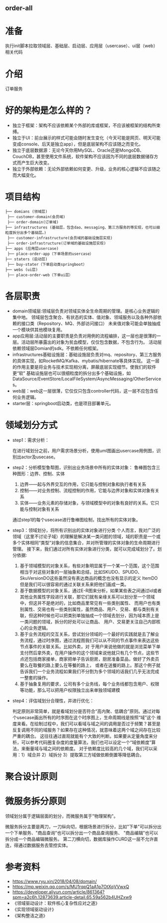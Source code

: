 order-all
------
# 准备
执行init脚本拉取领域层、基础层、启动层、应用层（usercase）、ui层（web）相关代码

# 介绍
订单服务

# 好的架构是怎么样的？
- 独立于框架：架构不应该依赖某个外部的库或框架，不应该被框架的结构所束缚。
- 独立于UI：前台展示的样式可能会随时发生变化（今天可能是网页、明天可能变成console、后天是独立app），但是底层架构不应该随之而变化。
- 独立于底层数据源：无论今天你用MySQL、Oracle还是MongoDB、CouchDB，甚至使用文件系统，软件架构不应该因为不同的底层数据储存方式而产生巨大改变。
- 独立于外部依赖：无论外部依赖如何变更、升级，业务的核心逻辑不应该随之而大幅变化。

# 项目结构
```
├── domians (领域层)
 ├── customer-domain(会员域)
 ├── order-domain(订单域)
├── infrastructures (基础层，包含dao、messaging、第三方服务的等实现，也可以细粒度拆分出多个基础层。)
 ├── customer-infrastructure(会员域的基础设施层实现)
 ├── order-infrastructure(订单域的基础设施层实现)
├── apps (应用层usercase)
 ├── place-order-app（下单场景的usercase）
├── staters (启动层)
 ├── buy-stater（下单启动类springboot）
├── webs (ui层)
 ├── place-order-web（下单ui层）
```

# 各层职责
- domain领域层:领域层负责对领域实体全生命周期的管理。是核心业务逻辑的集中地。
  领域层包含聚合、有状态的实体、值对象、领域服务以及各种外部依赖的接口类（Repository、MQ、外部访问接口）
  未来值对象可能会单独抽成一个模块供其他模块复用。
- app应用层:活动层的主要职责是负责对用例的流程编排，这一层也是很薄的一层。活动层所暴露出的对象为贫血模型，仅仅包含数据，不包含行为。
  活动层依赖领域层Domian的sdk。不依赖任何框架。
- infrastructures基础设施层：基础设施层负责对mq、repository、第三方服务的具体实现，如RocketMQ/Kafka、mybatis/hibernate等具体实现。
  这一层的作用主要是将业务与技术实现相分离，屏蔽底层实现细节。使我们的软件更“软”
  基础设施层也可以很细粒度的拆分出多个基础设施，如DataSource/EventStore/LocalFileSystem/AsyncMessaging/OtherServices。
- web层：web这一层很薄，它仅仅只包含controller代码，这一层不应包含任何业务逻辑。
- starter层：springboot启动类，也是项目部署单元。

# 领域划分方式
- step1：需求分析：

  在进行域划分之前，用户需求场景分析，使用uml图画出usercase用例图，识别出actor及usecase。
- step2：分析模型鲁帮图，识别出业务场景中所有的实体对象：
  鲁棒图包含三种图形：边界、控制、实体
  1. 边界——起与外界交互的作用，它只能与控制对象和执行者有关系
  2. 控制——对业务控制、流程控制的作用，它能与边界对象和实体对象有关系
  3. 实体——业务元素的存储对象，与领域模型中的对象有良好的关系。它只能与控制对象有关系

  通过step1的每个usecase进行鲁棒图绘制，找出所有的实体对象。
- step3：领域划分，将所有识别出的实体对象进行分类
  个人而言，我对广泛的领域（这里不讨论子域）的理解是解决某一类问题的领域，域的职责是一个或多个实体相同“类型”对象的信息集合，并对所管理的实体对象的生命周期进行管理。
  接下来，我们通过对所有实体对象进行分类，就可以完成域划分了。划分依据:
  1. 基于领域模型的对象关系，有些对象明显属于一个某一个范围，这个范围相当于对这些对象的一层抽象和总结，比如SKUDO、SPUDO、SkuVersionDO这些虽然没有表达商品的概念也没有显示的定义
     ItemDO但是我们可以很容易的通过关联关系来把他们画成一类。
  2. 基于数据模型的对象关系，通过E-R图来分析，如果某些表之间通过id或者其他业务属性字段进行关联，那它们就有亲缘关系可以划分至一个领域中，但这并不是绝对的，比如商品里常见有一些类别属性、
     而用户也有类别属性、交易也有一些类别属性，虽然商品、用户、交易、都与类别有关联，但这种时候也可以把类别单独抽成一个领域去划分，因为域本质上是一类问题的领域，拆分的好处可以让商品、
     用户、交易更关注自己内部核心的业务逻辑。
  3. 基于业务流程的交互关系，尝试划分领域的一个最好的实践就是去了解业务流程，通过时序图，通过流程图我们可以从不同的节点事件来表达这些节点事件的关联关系。比如外卖，对
     于用户来说他做的就是浏览菜单下单支付然后拿外卖，在用户操作的这个领域来说他就只有几个节点，这些节点还包括商家接单，商家把单子告诉厨房，厨房准备菜品，做好了外卖员要么在取餐的路上要么在等餐的路上，
     或者在送餐的路上。那这个例子就告诉我们一个业务流程如果我们不分割为多个领域的话我们几乎无法完成一整套的操作。
  4. 基于抽象复用的要求，公司有多个业务线，每个业务线都包含用户、权限等功能，那么可以把用户权限独立出来单独领域建模
- step4：评估域划分合理性，并进行优化：

  判定原则非常简单，就是看域划分是否符合“高内聚、低耦合”原则。通过对每个usecase画出所有的时序图在这个时序图上，生命周期线是按照“域”这个
  维度来看。在绘制过程中，我们可以看域与域之间的调用是否过于频繁？甚至是反复调用不同的域服务？如果存在这种情况，就意味着这两个域之间存在比较严重的耦合。
  这往往通过直观就能有个大致的判断。如果要从定量角度来分析，可以参考代码圈复杂度的度量算法，我们也可以设定一个“域依赖度”算法，来衡量域与域之间的依赖度。
  对于依赖度比较高的几个域，我们可以采用：1）域合并 2）域拆分 3）提取第三方域做依赖倒置等降低耦合。

# 聚合设计原则


# 微服务拆分原则
领域划分属于逻辑层面的划分，而微服务属于"物理架构"。

微服务拆分主要是两刀，一刀纵向切，根据场景进行拆分，比如"下单"可以拆分出一个下单服务、"商品查询"也可以拆分出一个商品查询服务、
"商品编辑"也可以拆分成一个商品编辑微服务。
第二刀横向切，数据库操作CURD这一层不允许直连，得通过数据服务去管控实体。


# 参考资料
- https://www.ryu.xin/2018/04/08/domain/
- https://mp.weixin.qq.com/s/MU1rqpQ1aA1p7OtXqVVwxQ
- https://developer.aliyun.com/article/861364?spm=a2c6h.12873639.article-detail.65.59a562b4UHZxw9
- 《领域驱动设计：软件核心复杂性应对之道》
- 《实现领域驱动设计》
- 《架构整洁之道》


  
